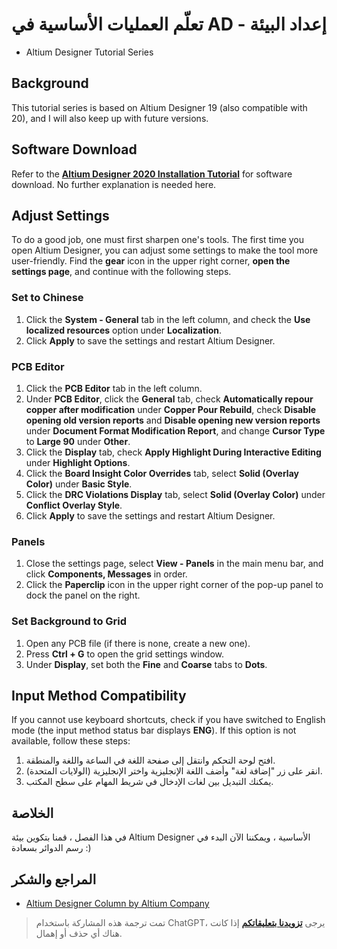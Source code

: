 # تعلّم العمليات الأساسية في AD - إعداد البيئة

- Altium Designer Tutorial Series

## Background

This tutorial series is based on Altium Designer 19 (also compatible with 20), and I will also keep up with future versions.

## Software Download

Refer to the [**Altium Designer 2020 Installation Tutorial**](https://mp.weixin.qq.com/s?__biz=MzIwMjE1MjMyMw==&mid=502718968&idx=1&sn=4c37dc403171ffad01fca95b5a537b2e&chksm=0ee141143996c8021799bb5bf5407b7b56c2d7fa5dc484bda61893efd74a06a1f6be63a7a35e&scene=20&xtrack=1&key=088e5814bbd70a9bf7fb42111d02cbb81bb55981baea77169d867e2871add46f26dccde79326a96e819591677be92412fc05ff2af437922652dfe7ae1b94dc8172f36186ba0b2b460004027131ceae2c&ascene=1&uin=MTk5MDUwOTA0Mg%3D%3D&devicetype=Windows+10+x64&version=62090523&lang=zh_CN&exportkey=AyOYwgP948kprM0EiAGMcyk%3D&pass_ticket=6jBDTE0Qqg%2BrAl1wrTIo2UeJLmUrtbfUKPpgRGdeqhwXUk8QVkc%2Fyekd3BvlvVsB) for software download. No further explanation is needed here.

## Adjust Settings

To do a good job, one must first sharpen one's tools. The first time you open Altium Designer, you can adjust some settings to make the tool more user-friendly. Find the **gear** icon in the upper right corner, **open the settings page**, and continue with the following steps.

### Set to Chinese

1. Click the **System - General** tab in the left column, and check the **Use localized resources** option under **Localization**.
2. Click **Apply** to save the settings and restart Altium Designer.

### PCB Editor

1. Click the **PCB Editor** tab in the left column.
2. Under **PCB Editor**, click the **General** tab, check **Automatically repour copper after modification** under **Copper Pour Rebuild**, check **Disable opening old version reports** and **Disable opening new version reports** under **Document Format Modification Report**, and change **Cursor Type** to **Large 90** under **Other**.
3. Click the **Display** tab, check **Apply Highlight During Interactive Editing** under **Highlight Options**.
4. Click the **Board Insight Color Overrides** tab, select **Solid (Overlay Color)** under **Basic Style**.
5. Click the **DRC Violations Display** tab, select **Solid (Overlay Color)** under **Conflict Overlay Style**.
6. Click **Apply** to save the settings and restart Altium Designer.

### Panels

1. Close the settings page, select **View - Panels** in the main menu bar, and click **Components, Messages** in order.
2. Click the **Paperclip** icon in the upper right corner of the pop-up panel to dock the panel on the right.

### Set Background to Grid

1. Open any PCB file (if there is none, create a new one).
2. Press **Ctrl + G** to open the grid settings window.
3. Under **Display**, set both the **Fine** and **Coarse** tabs to **Dots**.

## Input Method Compatibility

If you cannot use keyboard shortcuts, check if you have switched to English mode (the input method status bar displays **ENG**). If this option is not available, follow these steps:

1. افتح لوحة التحكم وانتقل إلى صفحة اللغة في الساعة واللغة والمنطقة.
2. انقر على زر "إضافة لغة" وأضف اللغة الإنجليزية واختر الإنجليزية (الولايات المتحدة).
3. يمكنك التبديل بين لغات الإدخال في شريط المهام على سطح المكتب.

## الخلاصة

في هذا الفصل ، قمنا بتكوين بيئة Altium Designer الأساسية ، ويمكننا الآن البدء في رسم الدوائر بسعادة :)

## المراجع والشكر

- [Altium Designer Column by Altium Company](https://seujxh.wordpress.com/2018/09/30/altium%e5%85%ac%e5%8f%b8altium-designer%e4%b8%93%e6%a0%8f/)

> تمت ترجمة هذه المشاركة باستخدام ChatGPT، يرجى [**تزويدنا بتعليقاتكم**](https://github.com/linyuxuanlin/Wiki_MkDocs/issues/new) إذا كانت هناك أي حذف أو إهمال.
